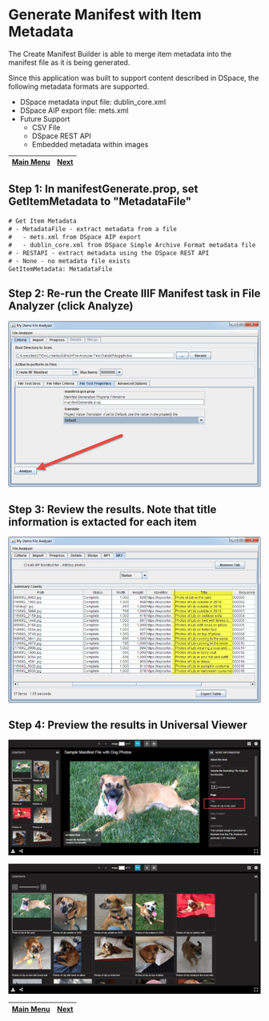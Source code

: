 # Generate Manifest with Item Metadata

The Create Manifest Builder is able to merge item metadata into the manifest file as it is being generated.  

Since this application was built to support content described in DSpace, the following metadata formats are supported.

* DSpace metadata input file: dublin_core.xml
* DSpace AIP export file: mets.xml
* Future Support
  * CSV File 
  * DSpace REST API 
  * Embedded metadata within images

[Main Menu](README.md) | [Next](demo3.md) 
------------------------- | ------------------------- 

## Step 1: In manifestGenerate.prop, set GetItemMetadata to "MetadataFile"

    # Get Item Metadata
    # - MetadataFile - extract metadata from a file
    #   - mets.xml from DSpace AIP export
    #   - dublin_core.xml from DSpace Simple Archive Format metadata file
    # - RESTAPI - extract metadata using the DSpace REST API
    # - None - no metadata file exists
    GetItemMetadata: MetadataFile

## Step 2: Re-run the Create IIIF Manifest task in File Analyzer (click Analyze)

![Screenshot](tutorial-screenshots/fa4.png)

## Step 3: Review the results. Note that title information is extacted for each item

![Screenshot](tutorial-screenshots/fad2.png)

## Step 4: Preview the results in Universal Viewer

![Screenshot](tutorial-screenshots/uv2.png)

![Screenshot](tutorial-screenshots/uv2a.png)

	
[Main Menu](README.md) | [Next](demo3.md) 
------------------------- | ------------------------- 
